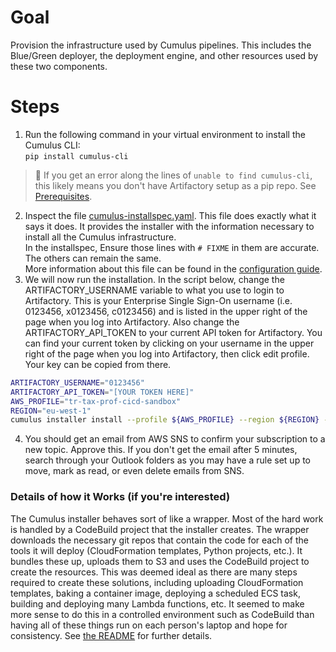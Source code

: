 # Goal
Provision the infrastructure used by Cumulus pipelines.  This includes the Blue/Green deployer, the deployment engine, and other resources used by these two components.


# Steps
1. Run the following command in your virtual environment to install the Cumulus CLI:  
`pip install cumulus-cli`  
> :pushpin: If you get an error along the lines of `unable to find cumulus-cli`, this likely means you don't have Artifactory setup as a pip repo.  See [Prerequisites](https://thehub.thomsonreuters.com/docs/DOC-2914661#jive_content_id_Artifactory_Credentials_and_Usage).

2. Inspect the file [cumulus-installspec.yaml](../cumulus-installspec.yaml).  This file does exactly what it says it does.  It provides the installer with the information necessary to install all the Cumulus infrastructure.  
In the installspec, Ensure those lines with `# FIXME` in them are accurate.  The others can remain the same.  
More information about this file can be found in the [configuration guide](https://thehub.thomsonreuters.com/docs/DOC-2914507).
1. We will now run the installation.  In the script below, change the ARTIFACTORY_USERNAME variable to what you use to login to Artifactory.  This is your Enterprise Single Sign-On username (i.e. 0123456, x0123456, c0123456) and is listed in the upper right of the page when you log into Artifactory.  Also change the ARTIFACTORY_API_TOKEN to your current API token for Artifactory. You can find your current token by clicking on your username in the upper right of the page when you log into Artifactory, then click edit profile. Your key can be copied from there.
```sh
ARTIFACTORY_USERNAME="0123456"
ARTIFACTORY_API_TOKEN="[YOUR TOKEN HERE]"
AWS_PROFILE="tr-tax-prof-cicd-sandbox"
REGION="eu-west-1"
cumulus installer install --profile ${AWS_PROFILE} --region ${REGION} --installer-file cumulus-installspec.yaml --artifactory-username ${ARTIFACTORY_USERNAME} --artifactory-password ${ARTIFACTORY_API_TOKEN}
```
4. You should get an email from AWS SNS to confirm your subscription to a new topic.  Approve this.  If you don't get the email after 5 minutes, search through your Outlook folders as you may have a rule set up to move, mark as read, or even delete emails from SNS.


### Details of how it Works (if you're interested)
The Cumulus installer behaves sort of like a wrapper.  Most of the hard work is handled by a CodeBuild project that the installer creates.  The wrapper downloads the necessary git repos that contain the code for each of the tools it will deploy (CloudFormation templates, Python projects, etc.).  It bundles these up, uploads them to S3 and uses the CodeBuild project to create the resources.  This was deemed ideal as there are many steps required to create these solutions, including uploading CloudFormation templates, baking a container image, deploying a scheduled ECS task, building and deploying many Lambda functions, etc.  It seemed to make more sense to do this in a controlled environment such as CodeBuild than having all of these things run on each person's laptop and hope for consistency. See [the README](https://github.com/tr/cumulus_python-cumulus-installer/tree/stable) for further details.
